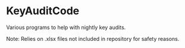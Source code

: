 # KeyAuditCode
Various programs to help with nightly key audits.

Note: Relies on .xlsx files not included in repository for safety reasons.
